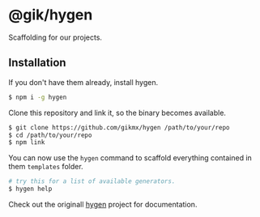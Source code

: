 # @gik/hygen
Scaffolding for our projects.

## Installation

If you don't have them already, install hygen.

```bash
$ npm i -g hygen
```

Clone this repository and link it, so the binary becomes available.

```bash
$ git clone https://github.com/gikmx/hygen /path/to/your/repo
$ cd /path/to/your/repo
$ npm link
```

You can now use the `hygen` command to scaffold everything contained in them
`templates` folder.

``` bash
# try this for a list of available generators.
$ hygen help
```

Check out the originall [hygen](http://hygen.io) project for documentation.
